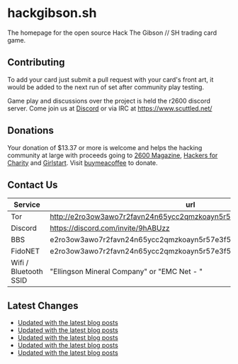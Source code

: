 # hackgibson.sh
The homepage for the open source Hack The Gibson // SH trading card game.


## Contributing

To add your card just submit a pull request with your card's front art, it would be added to the next run of set after community play testing.

Game play and discussions over the project is held the r2600 discord server. Come join us at [Discord](https://discord.com/invite/9hABUzz) or via IRC at https://www.scuttled.net/


## Donations

Your donation of $13.37 or more is welcome and helps the hacking community at large with proceeds going to [2600 Magazine](https://2600.com/), [Hackers for Charity](https://hackersforcharity.org) and [Girlstart](https://girlstart.org).  Visit [buymeacoffee](https://www.buymeacoffee.com/hackgibson.sh) to donate.


## Contact Us

Service | url
-|-
Tor | http://e2ro3ow3awo7r2favn24n65ycc2qmzkoayn5r57e3f56nvjwdcgg32ad.onion
Discord | https://discord.com/invite/9hABUzz
BBS | e2ro3ow3awo7r2favn24n65ycc2qmzkoayn5r57e3f56nvjwdcgg32ad.onion:23
FidoNET | e2ro3ow3awo7r2favn24n65ycc2qmzkoayn5r57e3f56nvjwdcgg32ad.onion:24554
Wifi / Bluetooth SSID | "Ellingson Mineral Company" or "EMC Net - <fidonet address>"

## Latest Changes
<!-- BLOG-POST-LIST:START -->
- [Updated with the latest blog posts](https://github.com/DFW2600/hackgibson.sh/commit/66eeb21c2931172d6f5086233ddd5fbc7bc7fe80)
- [Updated with the latest blog posts](https://github.com/DFW2600/hackgibson.sh/commit/18fb53863a627aaa1dec63d98d95ec1e709fd3e0)
- [Updated with the latest blog posts](https://github.com/DFW2600/hackgibson.sh/commit/0be149d209b406d45dae42844baafceb7e0e2b25)
- [Updated with the latest blog posts](https://github.com/DFW2600/hackgibson.sh/commit/5c7fa06976e68b6fc4c268e3b1df046b59d6477b)
- [Updated with the latest blog posts](https://github.com/DFW2600/hackgibson.sh/commit/8c0a5e13440ed0670dcf1d4411fb73324abc46f5)
<!-- BLOG-POST-LIST:END -->

